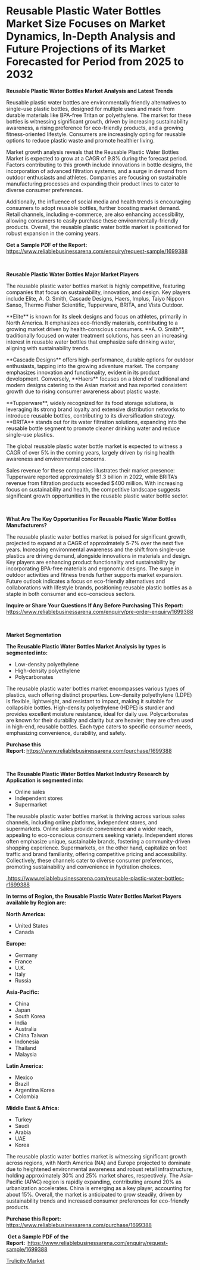 <p><h1>Reusable Plastic Water Bottles Market Size Focuses on Market Dynamics, In-Depth Analysis and Future Projections of its Market Forecasted for Period from 2025 to 2032</h1></p><p><strong>Reusable Plastic Water Bottles Market Analysis and Latest Trends</strong></p>
<p><p>Reusable plastic water bottles are environmentally friendly alternatives to single-use plastic bottles, designed for multiple uses and made from durable materials like BPA-free Tritan or polyethylene. The market for these bottles is witnessing significant growth, driven by increasing sustainability awareness, a rising preference for eco-friendly products, and a growing fitness-oriented lifestyle. Consumers are increasingly opting for reusable options to reduce plastic waste and promote healthier living.</p><p>Market growth analysis reveals that the Reusable Plastic Water Bottles Market is expected to grow at a CAGR of 9.8% during the forecast period. Factors contributing to this growth include innovations in bottle designs, the incorporation of advanced filtration systems, and a surge in demand from outdoor enthusiasts and athletes. Companies are focusing on sustainable manufacturing processes and expanding their product lines to cater to diverse consumer preferences.</p><p>Additionally, the influence of social media and health trends is encouraging consumers to adopt reusable bottles, further boosting market demand. Retail channels, including e-commerce, are also enhancing accessibility, allowing consumers to easily purchase these environmentally-friendly products. Overall, the reusable plastic water bottle market is positioned for robust expansion in the coming years.</p></p>
<p><strong>Get a Sample PDF of the Report:&nbsp;</strong> <a href="https://www.reliablebusinessarena.com/enquiry/request-sample/1699388?utm_campaign=1892&utm_medium=2&utm_source=Github&utm_content=ia&utm_term=09012025&utm_id=reusable-plastic-water-bottles">https://www.reliablebusinessarena.com/enquiry/request-sample/1699388</a></p>
<p>&nbsp;</p>
<p><strong>Reusable Plastic Water Bottles Major Market Players</strong></p>
<p><p>The reusable plastic water bottles market is highly competitive, featuring companies that focus on sustainability, innovation, and design. Key players include Elite, A. O. Smith, Cascade Designs, Haers, Implus, Taiyo Nippon Sanso, Thermo Fisher Scientific, Tupperware, BRITA, and Vista Outdoor.</p><p>**Elite** is known for its sleek designs and focus on athletes, primarily in North America. It emphasizes eco-friendly materials, contributing to a growing market driven by health-conscious consumers. **A. O. Smith**, traditionally focused on water treatment solutions, has seen an increasing interest in reusable water bottles that emphasize safe drinking water, aligning with sustainability trends.</p><p>**Cascade Designs** offers high-performance, durable options for outdoor enthusiasts, tapping into the growing adventure market. The company emphasizes innovation and functionality, evident in its product development. Conversely, **Haers** focuses on a blend of traditional and modern designs catering to the Asian market and has reported consistent growth due to rising consumer awareness about plastic waste.</p><p>**Tupperware**, widely recognized for its food storage solutions, is leveraging its strong brand loyalty and extensive distribution networks to introduce reusable bottles, contributing to its diversification strategy. **BRITA** stands out for its water filtration solutions, expanding into the reusable bottle segment to promote cleaner drinking water and reduce single-use plastics.</p><p>The global reusable plastic water bottle market is expected to witness a CAGR of over 5% in the coming years, largely driven by rising health awareness and environmental concerns.</p><p>Sales revenue for these companies illustrates their market presence: Tupperware reported approximately $1.3 billion in 2022, while BRITA’s revenue from filtration products exceeded $400 million. With increasing focus on sustainability and health, the competitive landscape suggests significant growth opportunities in the reusable plastic water bottle sector.</p></p>
<p>&nbsp;</p>
<p><strong>What Are The Key Opportunities For Reusable Plastic Water Bottles Manufacturers?</strong></p>
<p><p>The reusable plastic water bottles market is poised for significant growth, projected to expand at a CAGR of approximately 5-7% over the next five years. Increasing environmental awareness and the shift from single-use plastics are driving demand, alongside innovations in materials and design. Key players are enhancing product functionality and sustainability by incorporating BPA-free materials and ergonomic designs. The surge in outdoor activities and fitness trends further supports market expansion. Future outlook indicates a focus on eco-friendly alternatives and collaborations with lifestyle brands, positioning reusable plastic bottles as a staple in both consumer and eco-conscious sectors.</p></p>
<p><strong>Inquire or Share Your Questions If Any Before Purchasing This Report:</strong> <a href="https://www.reliablebusinessarena.com/enquiry/pre-order-enquiry/1699388?utm_campaign=1892&utm_medium=2&utm_source=Github&utm_content=ia&utm_term=09012025&utm_id=reusable-plastic-water-bottles">https://www.reliablebusinessarena.com/enquiry/pre-order-enquiry/1699388</a></p>
<p>&nbsp;</p>
<p><strong>Market Segmentation</strong></p>
<p><strong>The Reusable Plastic Water Bottles Market Analysis by types is segmented into:</strong></p>
<p><ul><li>Low-density polyethylene</li><li>High-density polyethylene</li><li>Polycarbonates</li></ul></p>
<p><p>The reusable plastic water bottles market encompasses various types of plastics, each offering distinct properties. Low-density polyethylene (LDPE) is flexible, lightweight, and resistant to impact, making it suitable for collapsible bottles. High-density polyethylene (HDPE) is sturdier and provides excellent moisture resistance, ideal for daily use. Polycarbonates are known for their durability and clarity but are heavier; they are often used in high-end, reusable bottles. Each type caters to specific consumer needs, emphasizing convenience, durability, and safety.</p></p>
<p><strong>Purchase this Report:&nbsp;</strong><a href="https://www.reliablebusinessarena.com/purchase/1699388?utm_campaign=1892&utm_medium=2&utm_source=Github&utm_content=ia&utm_term=09012025&utm_id=reusable-plastic-water-bottles">https://www.reliablebusinessarena.com/purchase/1699388</a></p>
<p>&nbsp;</p>
<p><strong>The Reusable Plastic Water Bottles Market Industry Research by Application is segmented into:</strong></p>
<p><ul><li>Online sales</li><li>Independent stores</li><li>Supermarket</li></ul></p>
<p><p>The reusable plastic water bottles market is thriving across various sales channels, including online platforms, independent stores, and supermarkets. Online sales provide convenience and a wider reach, appealing to eco-conscious consumers seeking variety. Independent stores often emphasize unique, sustainable brands, fostering a community-driven shopping experience. Supermarkets, on the other hand, capitalize on foot traffic and brand familiarity, offering competitive pricing and accessibility. Collectively, these channels cater to diverse consumer preferences, promoting sustainability and convenience in hydration choices.</p></p>
<p><a href="https://www.reliablebusinessarena.com/reusable-plastic-water-bottles-r1699388?utm_campaign=1892&utm_medium=2&utm_source=Github&utm_content=ia&utm_term=09012025&utm_id=reusable-plastic-water-bottles">&nbsp;https://www.reliablebusinessarena.com/reusable-plastic-water-bottles-r1699388</a></p>
<p><strong>In terms of Region, the Reusable Plastic Water Bottles Market Players available by Region are:</strong></p>
<p>
    <p> <strong> North America: </strong>
        <ul>
            <li>United States</li>
            <li>Canada</li>
        </ul>
        </p> 
    <p> <strong> Europe: </strong>
        <ul>
            <li>Germany</li>
            <li>France</li>
            <li>U.K.</li>
            <li>Italy</li>
            <li>Russia</li>
        </ul>
        </p> 
    <p> <strong> Asia-Pacific: </strong>
        <ul>
            <li>China</li>
            <li>Japan</li>
            <li>South Korea</li>
            <li>India</li>
            <li>Australia</li>
            <li>China Taiwan</li>
            <li>Indonesia</li>
            <li>Thailand</li>
            <li>Malaysia</li>
        </ul>
        </p> 
    <p> <strong> Latin America: </strong>
        <ul>
            <li>Mexico</li>
            <li>Brazil</li>
            <li>Argentina Korea</li>
            <li>Colombia</li>
        </ul>
        </p> 
    <p> <strong> Middle East & Africa: </strong>
        <ul>
            <li>Turkey</li>
            <li>Saudi</li>
            <li>Arabia</li>
            <li>UAE</li>
            <li>Korea</li>
        </ul>
    </p>
    </p>
<p><p>The reusable plastic water bottles market is witnessing significant growth across regions, with North America (NA) and Europe projected to dominate due to heightened environmental awareness and robust retail infrastructure, holding approximately 30% and 25% market shares, respectively. The Asia-Pacific (APAC) region is rapidly expanding, contributing around 20% as urbanization accelerates. China is emerging as a key player, accounting for about 15%. Overall, the market is anticipated to grow steadily, driven by sustainability trends and increased consumer preferences for eco-friendly products.</p></p>
<p><strong>Purchase this Report: </strong><a href="https://www.reliablebusinessarena.com/purchase/1699388?utm_campaign=1892&utm_medium=2&utm_source=Github&utm_content=ia&utm_term=09012025&utm_id=reusable-plastic-water-bottles">https://www.reliablebusinessarena.com/purchase/1699388</a></p>
<p>&nbsp;<strong>Get a Sample PDF of the Report:&nbsp;&nbsp;</strong><a href="https://www.reliablebusinessarena.com/enquiry/request-sample/1699388?utm_campaign=1892&utm_medium=2&utm_source=Github&utm_content=ia&utm_term=09012025&utm_id=reusable-plastic-water-bottles">https://www.reliablebusinessarena.com/enquiry/request-sample/1699388</a></p>
<p><strong></strong></p>
<p><p><a href="https://github.com/provorikovar/Market-Research-Report-List-6/blob/main/trulicity-market.md?utm_campaign=1892&utm_medium=2&utm_source=Github&utm_content=ia&utm_term=09012025&utm_id=reusable-plastic-water-bottles">Trulicity Market</a></p></p>